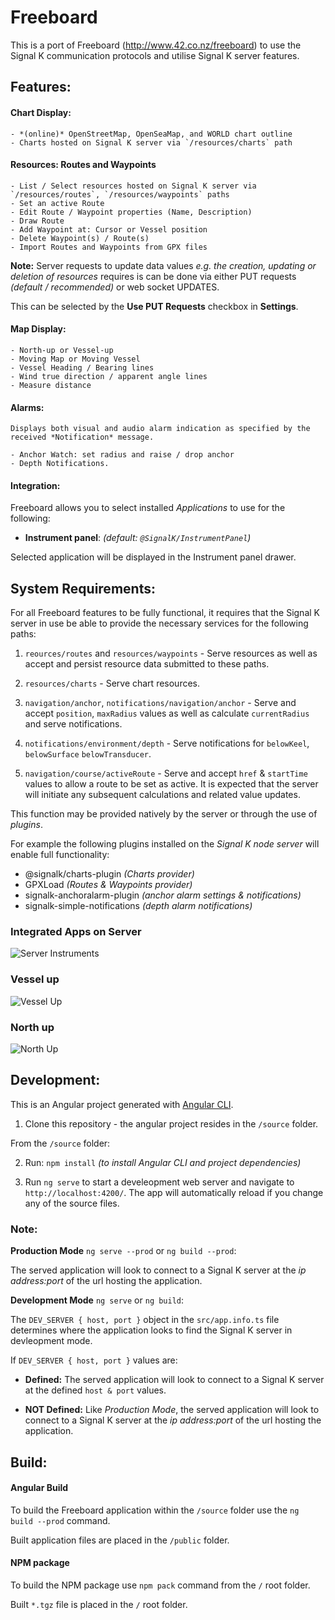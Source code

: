 # Freeboard

This is a port of Freeboard (http://www.42.co.nz/freeboard) to use the Signal K communication protocols and utilise Signal K server features.


## Features:

#### Chart Display:

    - *(online)* OpenStreetMap, OpenSeaMap, and WORLD chart outline
    - Charts hosted on Signal K server via `/resources/charts` path

#### Resources:  Routes and Waypoints
    - List / Select resources hosted on Signal K server via `/resources/routes`, `/resources/waypoints` paths
    - Set an active Route
    - Edit Route / Waypoint properties (Name, Description)
    - Draw Route
    - Add Waypoint at: Cursor or Vessel position
    - Delete Waypoint(s) / Route(s) 
    - Import Routes and Waypoints from GPX files

**Note:** Server requests to update data values *e.g. the creation, updating or deletion of resources* requires is can be done via either PUT requests *(default / recommended)* or web socket UPDATES.

This can be selected by the **Use PUT Requests** checkbox in **Settings**.

    
#### Map Display:

    - North-up or Vessel-up 
    - Moving Map or Moving Vessel
    - Vessel Heading / Bearing lines
    - Wind true direction / apparent angle lines
    - Measure distance

#### Alarms:

    Displays both visual and audio alarm indication as specified by the received *Notification* message.

    - Anchor Watch: set radius and raise / drop anchor
    - Depth Notifications.

#### Integration: 

Freeboard allows you to select installed *Applications* to use for the following:

- **Instrument panel**: *(default: `@SignalK/InstrumentPanel`)*

Selected application will be displayed in the Instrument panel drawer.


## System Requirements:

For all Freeboard features to be fully functional, it requires that the Signal K server in use be able to provide the necessary services for the following paths:

1. `reources/routes` and `resources/waypoints` - Serve resources as well as accept and persist resource data submitted to these paths.

2. `resources/charts` - Serve chart resources.

3. `navigation/anchor`, `notifications/navigation/anchor` - Serve and accept `position`, `maxRadius` values as well as calculate `currentRadius` and serve notifications.

4. `notifications/environment/depth` - Serve notifications for `belowKeel`, `belowSurface` `belowTransducer`.

5. `navigation/course/activeRoute` - Serve and accept `href` & `startTime` values to allow a route to be set as active. It is expected that the server will initiate any subsequent calculations and related value updates.

This function may be provided natively by the server or through the use of *plugins*.

For example the following plugins installed on the *Signal K node server* will enable full functionality:
- @signalk/charts-plugin *(Charts provider)*
- GPXLoad *(Routes & Waypoints provider)*
- signalk-anchoralarm-plugin *(anchor alarm settings & notifications)*
- signalk-simple-notifications *(depth alarm notifications)*

### Integrated Apps on Server
![Server Instruments](https://user-images.githubusercontent.com/38519157/46716813-00d27080-ccad-11e8-98a3-ab4b4f47df11.png)

### Vessel up
![Vessel Up](https://user-images.githubusercontent.com/38519157/46716759-cf59a500-ccac-11e8-9ac5-68a7f3429f4a.png)

### North up
![North Up](https://user-images.githubusercontent.com/38519157/46716737-bc46d500-ccac-11e8-9d31-87cfffb1ad3b.PNG)



## Development:

This is an Angular project generated with [Angular CLI](https://github.com/angular/angular-cli).

1. Clone this repository - the angular project resides in the `/source` folder.

From the `/source` folder:

2. Run: `npm install` *(to install Angular CLI and project dependencies)*

3. Run `ng serve` to start a develeopment web server and navigate to `http://localhost:4200/`. The app will automatically reload if you change any of the source files.

### Note:

**Production Mode** `ng serve --prod` or `ng build --prod`: 

The served application will look to connect to a Signal K server at the *ip address:port* of the url hosting the application. 

**Development Mode** `ng serve` or `ng build`: 

The `DEV_SERVER { host, port }` object in the `src/app.info.ts` file determines where the application looks to find the Signal K server in devleopment mode.

If `DEV_SERVER { host, port }` values are:

- **Defined:** The served application will look to connect to a Signal K server at the defined `host & port` values. 

- **NOT Defined:** Like *Production Mode*, the served application will look to connect to a Signal K server at the *ip address:port* of the url hosting the application. 


## Build:

#### Angular Build

To build the Freeboard application within the `/source` folder use the `ng build --prod` command.

Built application files are placed in the `/public` folder.

#### NPM package

To build the NPM package use `npm pack` command from the `/` root folder.

Built `*.tgz` file is placed in the `/` root folder.

